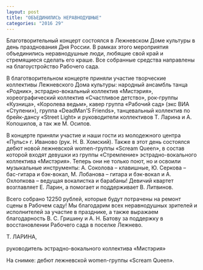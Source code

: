 ```yaml
---
layout: post
title: "ОБЪЕДИНИЛИСЬ НЕРАВНОДУШНЫЕ"
categories: "2016 29"
---
```


Благотворительный концерт состоялся в Лежневском Доме культуры в день празднования Дня России. В рамках этого мероприятия объединились неравнодушные люди, любящие свой край и стремящиеся сделать его краше. Все собранные средства направлены на благоустройство Рабочего сада.

В благотворительном концерте приняли участие творческие коллективы Лежневского Дома культуры: народный ансамбль танца «Родник», эстрадно-вокальный коллектив «Мистэрия», хореографический коллектив «Счастливое детство», рок-группы «Кузница», «Королева ведьм», кавер группа «Рабочий сад» (экс ВИА «Ступени»), группа «DeadMan’S Friends», танцевальный коллектив по брейк-дансу «Street Light» и руководители коллективов Т. Ларина и А. Копошилов, а так же М. Осипов.

В концерте приняли участие и наши гости из молодежного центра «Пульс» г. Иваново (рук. Н. В. Хомский). Также в этот день состоялся дебют новой лежневской women-группы «Scream Queen», в состав которой входят девушки из группы «Стремление» эстрадно-вокального коллектива «Мистэрия». Теперь они не только поют, но и освоили музыкальные инструменты: А. Соколова – клавишные, Ю. Серкова – бас-гитара и бэк-вокал, М. Лобанова – гитара и бэк-вокал и А. Охлопкова – ведущая вокалистка и барабаны! Девичий квартет возглавляет Е. Ларин, а помогает и поддерживает В. Литвинов.

Всего собрано 12250 рублей, которые будут потрачены на ремонт сцены в Рабочем саду! Мы благодарим всех неравнодушных зрителей и исполнителей за участие в празднике, а также выражаем благодарность В. С. Гришину и А. Н. Батову за поддержку в восстановлении Рабочего сада в поселке Лежнево.

Т. ЛАРИНА,

руководитель эстрадно-вокального коллектива «Мистэрия»

На снимке: дебют лежневской women-группы «Scream Queen».


